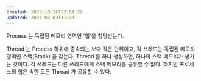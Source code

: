 ```yaml
---
created: 2023-10-26T22:54:29
updated: 2024-03-03T11:41
---
```

Process 는 독립된 메모리 영역인 '힙'을 할당받는다.

Thread 는 Process 하위에 종속되는 보다 작은 단위이고, 각 쓰레드는 독립된 메모리 영역인 스택(Stack) 을 갖는다. Thread 를 하나 생성하면, 하나의 스택 메모리가 생기는 것이다. 각 쓰레드는 다른 쓰레드에게 스택 메모리를 공유할 수 없다. 하지만 프로세스의 힙은 속한 모든 Thread 가 공유할 수 있다.